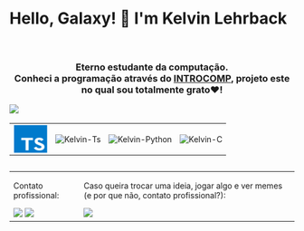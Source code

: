 # Hello, Galaxy! 👋 I'm Kelvin Lehrback
<br>
<h3 align="center"> 
	Eterno estudante da computação.</br> Conheci a programação através do <a href="https://introcomp.ufes.br/">INTROCOMP</a>, projeto este no qual sou totalmente grato❤️!
</h3>

<!--
<table align='left'>
  <row>
    <td>
      <img height="172" src="https://github-readme-stats.vercel.app/api?username=GodKelvin&show_icons=true&theme=radical"/>
    </td>
    <td>
      <img height="172" src="https://github-readme-stats-eight-theta.vercel.app/api/top-langs/?username=GodKelvin&layout=compact&langs_count=8&theme=radical"/>
    </td>
  </row>
</table>
-->
<img height="172" src="https://github-readme-stats-eight-theta.vercel.app/api/top-langs/?username=GodKelvin&layout=compact&langs_count=8&theme=radical"/>

<table align='left'>
  <row>
    <td>
      <img align="center" alt="Kelvin-Ts" height="50" width="60" src="https://raw.githubusercontent.com/devicons/devicon/master/icons/typescript/typescript-plain.svg">
    </td>
    <td>
     <img align="center" alt="Kelvin-Ts" height="50" width="60" src="https://cdn.jsdelivr.net/gh/devicons/devicon/icons/postgresql/postgresql-plain-wordmark.svg" />
    </td>
    <td>
     <img align="center" alt="Kelvin-Python" height="50" width="60" src="https://cdn.jsdelivr.net/gh/devicons/devicon/icons/python/python-original-wordmark.svg">
    </td>
    <td>
    <img align="center" alt="Kelvin-C" height="50" width="60" src="https://cdn.jsdelivr.net/gh/devicons/devicon/icons/c/c-original.svg"/>
    </td>
  </row>
</table>

<table align='left'>
  <row>
    <td>
        <p>Contato profissional: </P>
        <a href = "mailto:kelvinlg.contato@gmail.com"><img src="https://img.shields.io/badge/-Gmail-%23333?style=for-the-badge&logo=gmail&logoColor=red" target="_blank"></a>
        <a href=https://www.linkedin.com/in/kelvin-lehrback/" target="_blank"><img src="https://img.shields.io/badge/-LinkedIn-%230077B5?style=for-the-badge&logo=linkedin&logoColor=white" target="_blank"></a>
    </td>
    <td>
        <p>Caso queira trocar uma ideia, jogar algo e ver memes (e por que não, contato profissional?):</P>
         <a href="https://discord.gg/SWfdDhNhzp" target="_blank"><img src="https://img.shields.io/badge/Discord-7289DA?style=for-the-badge&logo=discord&logoColor=white" target="_blank"></a> 
    </td>
  </row>
</table>


